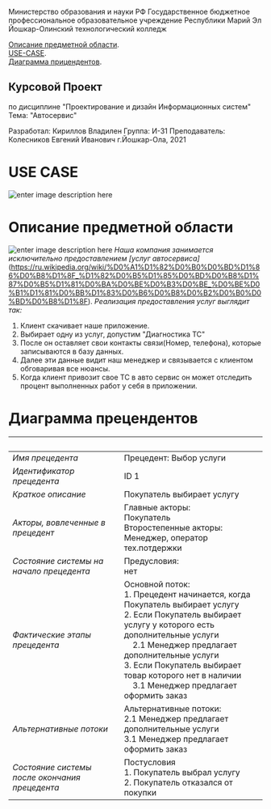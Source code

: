 
Министерство образования и науки РФ
Государственное бюджетное профессиональное образовательное учреждение Республики Марий Эл
Йошкар-Олинский технологический колледж

[Описание предметной области](https://github.com/9002015pro/UML/blob/main/README.md#%D0%BE%D0%BF%D0%B8%D1%81%D0%B0%D0%BD%D0%B8%D0%B5-%D0%BF%D1%80%D0%B5%D0%B4%D0%BC%D0%B5%D1%82%D0%BD%D0%BE%D0%B9-%D0%BE%D0%B1%D0%BB%D0%B0%D1%81%D1%82%D0%B8). </br>
[USE-CASE](https://github.com/9002015pro/UML/blob/main/README.md#use-case). </br>
[Диаграмма прицендентов](https://github.com/9002015pro/UML/blob/main/README.md#%D0%B4%D0%B8%D0%B0%D0%B3%D1%80%D0%B0%D0%BC%D0%BC%D0%B0-%D0%BF%D1%80%D0%B5%D1%86%D0%B5%D0%BD%D0%B4%D0%B5%D0%BD%D1%82%D0%BE%D0%B2). </br>

## Курсовой Проект

по дисциплине "Проектирование и дизайн Информационных систем" Тема: "Автосервис"

Разработал: Кириллов Владилен 
Группа: И-31
Преподаватель: Колесников Евгений Иванович
г.Йошкар-Ола, 2021 

# USE CASE
![enter image description here](images/image.bmp)

# Описание предметной области

![enter image description here](https://a-kt.ru/sites/default/files/styles/node_header_picture_lg/public/2019-05/avtoservis.jpg?itok=o3g2krhq)
*Наша компания занимается исключительно предоставлением [услуг автосервиса]*(https://ru.wikipedia.org/wiki/%D0%A1%D1%82%D0%B0%D0%BD%D1%86%D0%B8%D1%8F_%D1%82%D0%B5%D1%85%D0%BD%D0%B8%D1%87%D0%B5%D1%81%D0%BA%D0%BE%D0%B3%D0%BE_%D0%BE%D0%B1%D1%81%D0%BB%D1%83%D0%B6%D0%B8%D0%B2%D0%B0%D0%BD%D0%B8%D1%8F).
*Реализация предоставления услуг выглядит так:*
  1. Клиент скачивает наше приложение.
 2. Выбирает одну из услуг, допустим "Диагностика ТС"
 3. После он оставляет свои контакты связи(Номер, телефона), которые записываются в базу данных.
 4. Далее эти данные видит наш менеджер и связывается с клиентом обговаривая все нюансы.
 5. Когда клиент привозит свое ТС в авто сервис он может отследить процент выполненных работ у себя в приложении. 


# Диаграмма прецендентов
  

  &nbsp; | &nbsp;
--|------ 
*Имя прецедента* | Прецедент: Выбор услуги
*Идентификатор прецедента* | ID 1
*Краткое описание* | Покупатель выбирает услугу
*Акторы, вовлеченные в прецедент* | Главные акторы:<br/>Покупатель<br/>Второстепенные акторы:<br/>Менеджер, оператор тех.потдержки
*Состояние системы на начало прецедента* | Предусловия:<br/>нет
*Фактические этапы прецедента* | Основной поток:<br/>1. Прецедент начинается, когда Покупатель выбирает услугу<br/>2. Если Покупатель выбирает услугу у которого есть дополнительные услуги<br/>&nbsp;&nbsp;&nbsp;&nbsp;2.1 Менеджер предлагает дополнительные услуги<br/> 3. Если Покупатель выбирает товар которого нет в наличии<br/>&nbsp;&nbsp;&nbsp;&nbsp;3.1 Менеджер предлагает оформить заказ
*Альтернативные потоки* | Альтернативные потоки:<br/>2.1 Менеджер предлагает дополнительные услуги<br/>3.1 Менеджер предлагает оформить заказ
*Состояние системы после окончания прецедента* | Постусловия<br/>1. Покупатель выбрал услугу<br/>2. Покупатель отказался от покупки 

